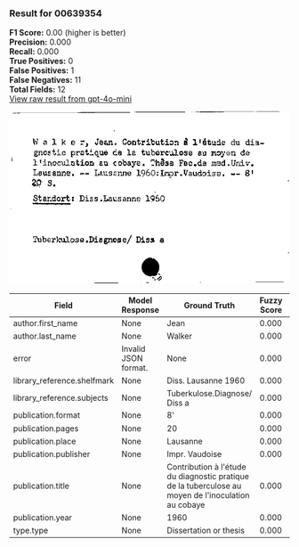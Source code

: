 ### Result for 00639354
**F1 Score:** 0.00 (higher is better)<br>**Precision:** 0.000<br>**Recall:** 0.000<br>**True Positives:** 0<br>**False Positives:** 1<br>**False Negatives:** 11<br>**Total Fields:** 12<br>[View raw result from gpt-4o-mini](https://github.com/RISE-UNIBAS/humanities_data_benchmark/blob/main/results/2025-10-03/T0164/request_T0164_00639354.json)

<img src="https://github.com/RISE-UNIBAS/humanities_data_benchmark/blob/main/benchmarks/zettelkatalog/images/00639354.jpg?raw=true" alt="00639354" width="600px">

| Field | Model Response | Ground Truth | Fuzzy Score | Match |
|-------|----------------|--------------|-------------|-------|
| author.first_name | None | Jean | 0.000 | ❌ |
| author.last_name | None | Walker | 0.000 | ❌ |
| error | Invalid JSON format. | None | 0.000 | ❌ |
| library_reference.shelfmark | None | Diss. Lausanne 1960 | 0.000 | ❌ |
| library_reference.subjects | None | Tuberkulose.Diagnose/ Diss a | 0.000 | ❌ |
| publication.format | None | 8' | 0.000 | ❌ |
| publication.pages | None | 20 | 0.000 | ❌ |
| publication.place | None | Lausanne | 0.000 | ❌ |
| publication.publisher | None | Impr. Vaudoise | 0.000 | ❌ |
| publication.title | None | Contribution à l'étude du diagnostic pratique de la tuberculose au moyen de l'inoculation au cobaye | 0.000 | ❌ |
| publication.year | None | 1960 | 0.000 | ❌ |
| type.type | None | Dissertation or thesis | 0.000 | ❌ |
